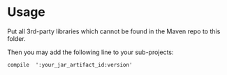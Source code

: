 # Usage

Put all 3rd-party libraries which cannot be found in the Maven repo to this folder.

Then you may add the following line to your sub-projects:

    compile  ':your_jar_artifact_id:version'
